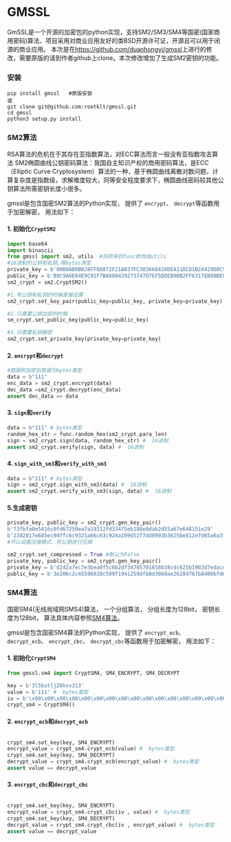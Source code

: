 GMSSL
========

GmSSL是一个开源的加密包的python实现，支持SM2/SM3/SM4等国密(国家商用密码)算法、项目采用对商业应用友好的类BSD开源许可证，开源且可以用于闭源的商业应用。
本次是在<https://github.com/duanhongyi/gmssl>上进行的修改，需要原版的请到作者github上clone。本次修改增加了生成SM2密钥的功能。

### 安装

```shell
pip install gmssl   #原版安装
或
git clone git@github.com:rootklt/gmssl.git
cd gmssl
python3 setup.py install
```

### SM2算法

RSA算法的危机在于其存在亚指数算法，对ECC算法而言一般没有亚指数攻击算法
SM2椭圆曲线公钥密码算法：我国自主知识产权的商用密码算法，是ECC（Elliptic Curve Cryptosystem）算法的一种，基于椭圆曲线离散对数问题，计算复杂度是指数级，求解难度较大，同等安全程度要求下，椭圆曲线密码较其他公钥算法所需密钥长度小很多。

gmssl是包含国密SM2算法的Python实现， 提供了 `encrypt`、 `decrypt`等函数用于加密解密， 用法如下：

#### 1. 初始化`CryptSM2`

```python
import base64
import binascii
from gmssl import sm2, utils  #将原来的func修改成utils
#16进制的公钥和私钥,限bytes类型
private_key = b'00B9AB0B828FF68872F21A837FC303668428DEA11DCD1B24429D0C99E24EED83D5'
public_key = b'B9C9A6E04E9C91F7BA880429273747D7EF5DDEB0BB2FF6317EB00BEF331A83081A6994B8993F3F5D6EADDDB81872266C87C018FB4162F5AF347B483E24620207'
sm2_crypt = sm2.CryptSM2()

#1.有公钥和私钥的时候直接设置
sm2_crypt.set_key_pair(public_key=public_key, private_key=private_key)

#2.只需要公钥加密的时候
sm_crypt.set_public_key(public_key=public_key)

#3.只需要私钥解密
sm2_crypt.set_private_key(private_key=private_key)
```

#### 2. `encrypt`和`decrypt`

```python
#数据和加密后数据为bytes类型
data = b"111"
enc_data = sm2_crypt.encrypt(data)
dec_data =sm2_crypt.decrypt(enc_data)
assert dec_data == data
```

#### 3. `sign`和`verify`

```python
data = b"111" # bytes类型
random_hex_str = func.random_hex(sm2_crypt.para_len)
sign = sm2_crypt.sign(data, random_hex_str) #  16进制
assert sm2_crypt.verify(sign, data) #  16进制
```

#### 4. `sign_with_sm3`和`verify_with_sm3`

```python
data = b"111" # bytes类型
sign = sm2_crypt.sign_with_sm3(data) #  16进制
assert sm2_crypt.verify_with_sm3(sign, data) #  16进制
```

#### 5.生成密钥

```python
private_key, public_key = sm2_crypt.gen_key_pair()
b'73fbfa0e5416c0fd67250ea7a19312fd33475eb188e0dab2d55a67e648151e29'
b'23d2817e685ec94ffc6c9321a66c63c924a109d52f7dd8993b3625be812e7d65a6a3f19192fc95e290df36249da4c0edfa54821e8e8e7518abbad035b5eea7a0'
#可以设置压缩模式，将公钥进行压缩

sm2_crypt.set_compressed = True #默认为False
private_key, public_key = sm2_crypt.gen_key_pair()
private_key = b'd242a7ec7e3bea0f5c6b2df34705701658638cdc625b1903d7edacddb213359e'
public_key = b'3e206c2c45596028c509f1941259dfb8d3060ae26284f67b8400bfd623e17637'

```

### SM4算法

国密SM4(无线局域网SMS4)算法， 一个分组算法， 分组长度为128bit， 密钥长度为128bit，
算法具体内容参照[SM4算法](https://drive.google.com/file/d/0B0o25hRlUdXcbzdjT0hrYkkwUjg/view?usp=sharing)。

gmssl是包含国密SM4算法的Python实现， 提供了 `encrypt_ecb`、 `decrypt_ecb`、 `encrypt_cbc`、
`decrypt_cbc`等函数用于加密解密， 用法如下：

#### 1. 初始化`CryptSM4`

```python
from gmssl.sm4 import CryptSM4, SM4_ENCRYPT, SM4_DECRYPT

key = b'3l5butlj26hvv313'
value = b'111' #  bytes类型
iv = b'\x00\x00\x00\x00\x00\x00\x00\x00\x00\x00\x00\x00\x00\x00\x00\x00' #  bytes类型
crypt_sm4 = CryptSM4()
```

#### 2. `encrypt_ecb`和`decrypt_ecb`

```python

crypt_sm4.set_key(key, SM4_ENCRYPT)
encrypt_value = crypt_sm4.crypt_ecb(value) #  bytes类型
crypt_sm4.set_key(key, SM4_DECRYPT)
decrypt_value = crypt_sm4.crypt_ecb(encrypt_value) #  bytes类型
assert value == decrypt_value

```

#### 3. `encrypt_cbc`和`decrypt_cbc`

```python

crypt_sm4.set_key(key, SM4_ENCRYPT)
encrypt_value = crypt_sm4.crypt_cbc(iv , value) #  bytes类型
crypt_sm4.set_key(key, SM4_DECRYPT)
decrypt_value = crypt_sm4.crypt_cbc(iv , encrypt_value) #  bytes类型
assert value == decrypt_value

```
